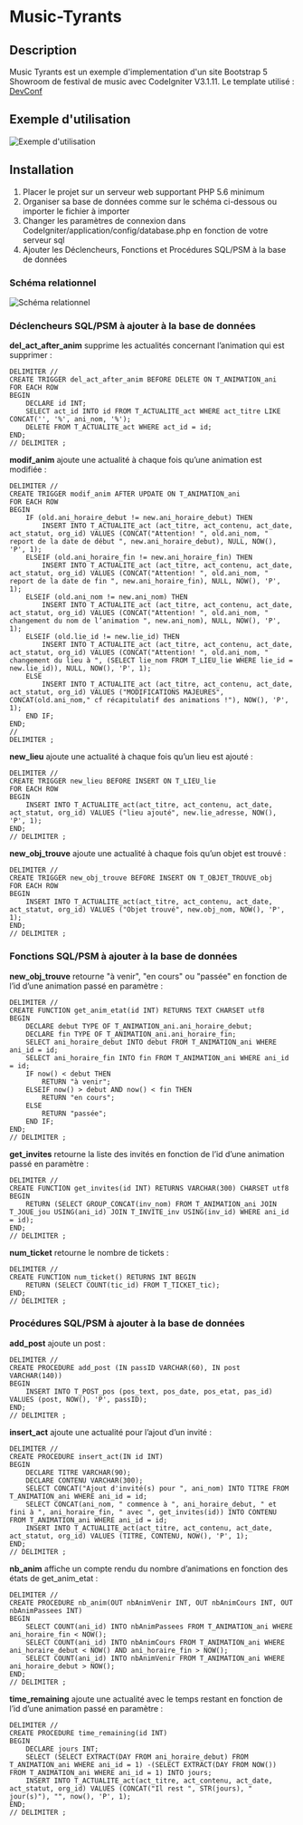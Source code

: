 # Music-Tyrants

## Description

Music Tyrants est un exemple d'implementation d'un site Bootstrap 5 Showroom de festival de music avec CodeIgniter V3.1.11. Le template utilisé : [DevConf](https://github.com/xriley/DevConf-Theme)

## Exemple d'utilisation

![Exemple d'utilisation](/Exemple_d'utilisation.png)

## Installation

1. Placer le projet sur un serveur web supportant PHP 5.6 minimum
2. Organiser sa base de données comme sur le schéma ci-dessous ou importer le fichier à importer
3. Changer les paramètres de connexion dans CodeIgniter/application/config/database.php en fonction de votre serveur sql
4. Ajouter les Déclencheurs, Fonctions et Procédures SQL/PSM à la base de données

### Schéma relationnel
![Schéma relationnel](/sch%C3%A9ma%20relationnel.png)

### Déclencheurs SQL/PSM à ajouter à la base de données

**del_act_after_anim** supprime les actualités concernant l’animation qui est
supprimer :

	DELIMITER //
	CREATE TRIGGER del_act_after_anim BEFORE DELETE ON T_ANIMATION_ani 
	FOR EACH ROW
	BEGIN
		DECLARE id INT;
		SELECT act_id INTO id FROM T_ACTUALITE_act WHERE act_titre LIKE CONCAT('', '%', ani_nom, '%');
		DELETE FROM T_ACTUALITE_act WHERE act_id = id;
	END;
	// DELIMITER ;

**modif_anim** ajoute une actualité à chaque fois qu’une animation est modifiée :

	DELIMITER //
	CREATE TRIGGER modif_anim AFTER UPDATE ON T_ANIMATION_ani
	FOR EACH ROW
	BEGIN
		IF (old.ani_horaire_debut != new.ani_horaire_debut) THEN
			INSERT INTO T_ACTUALITE_act (act_titre, act_contenu, act_date, act_statut, org_id) VALUES (CONCAT("Attention! ", old.ani_nom, " report de la date de début ", new.ani_horaire_debut), NULL, NOW(), 'P', 1);
		ELSEIF (old.ani_horaire_fin != new.ani_horaire_fin) THEN
			INSERT INTO T_ACTUALITE_act (act_titre, act_contenu, act_date, act_statut, org_id) VALUES (CONCAT("Attention! ", old.ani_nom, " report de la date de fin ", new.ani_horaire_fin), NULL, NOW(), 'P', 1);
		ELSEIF (old.ani_nom != new.ani_nom) THEN
			INSERT INTO T_ACTUALITE_act (act_titre, act_contenu, act_date, act_statut, org_id) VALUES (CONCAT("Attention! ", old.ani_nom, " changement du nom de l’animation ", new.ani_nom), NULL, NOW(), 'P', 1);
		ELSEIF (old.lie_id != new.lie_id) THEN
			INSERT INTO T_ACTUALITE_act (act_titre, act_contenu, act_date, act_statut, org_id) VALUES (CONCAT("Attention! ", old.ani_nom, " changement du lieu à ", (SELECT lie_nom FROM T_LIEU_lie WHERE lie_id = new.lie_id)), NULL, NOW(), 'P', 1);
		ELSE
			INSERT INTO T_ACTUALITE_act (act_titre, act_contenu, act_date, act_statut, org_id) VALUES ("MODIFICATIONS MAJEURES", CONCAT(old.ani_nom," cf récapitulatif des animations !"), NOW(), 'P', 1);
		END IF;
	END;
	//
	DELIMITER ;

**new_lieu** ajoute une actualité à chaque fois qu’un lieu est ajouté :
	
	DELIMITER //
	CREATE TRIGGER new_lieu BEFORE INSERT ON T_LIEU_lie 
	FOR EACH ROW
	BEGIN
		INSERT INTO T_ACTUALITE_act(act_titre, act_contenu, act_date, act_statut, org_id) VALUES ("lieu ajouté", new.lie_adresse, NOW(), 'P', 1);
	END;
	// DELIMITER ;

**new_obj_trouve**  ajoute une actualité à chaque fois qu’un objet est trouvé :

	DELIMITER //
	CREATE TRIGGER new_obj_trouve BEFORE INSERT ON T_OBJET_TROUVE_obj 
	FOR EACH ROW
	BEGIN
		INSERT INTO T_ACTUALITE_act(act_titre, act_contenu, act_date, act_statut, org_id) VALUES ("Objet trouvé", new.obj_nom, NOW(), 'P', 1);
	END;
	// DELIMITER ;

### Fonctions SQL/PSM à ajouter à la base de données

**new_obj_trouve**  retourne "à venir", "en cours" ou "passée" en fonction de l’id d’une animation passé en paramètre :

	DELIMITER //
	CREATE FUNCTION get_anim_etat(id INT) RETURNS TEXT CHARSET utf8 
	BEGIN
		DECLARE debut TYPE OF T_ANIMATION_ani.ani_horaire_debut;
		DECLARE fin TYPE OF T_ANIMATION_ani.ani_horaire_fin;
		SELECT ani_horaire_debut INTO debut FROM T_ANIMATION_ani WHERE ani_id = id;
		SELECT ani_horaire_fin INTO fin FROM T_ANIMATION_ani WHERE ani_id = id;
		IF now() < debut THEN
			RETURN "à venir";
		ELSEIF now() > debut AND now() < fin THEN
			RETURN "en cours";
		ELSE
			RETURN "passée";
		END IF;
	END;
	// DELIMITER ;

**get_invites** retourne la liste des invités en fonction de l’id d’une animation passé en paramètre :

	DELIMITER //
	CREATE FUNCTION get_invites(id INT) RETURNS VARCHAR(300) CHARSET utf8 
	BEGIN
		RETURN (SELECT GROUP_CONCAT(inv_nom) FROM T_ANIMATION_ani JOIN T_JOUE_jou USING(ani_id) JOIN T_INVITE_inv USING(inv_id) WHERE ani_id = id);
	END;
	// DELIMITER ;
	
**num_ticket** retourne le nombre de tickets :
	
	DELIMITER //
	CREATE FUNCTION num_ticket() RETURNS INT BEGIN
		RETURN (SELECT COUNT(tic_id) FROM T_TICKET_tic);
	END;
	// DELIMITER ;

### Procédures SQL/PSM à ajouter à la base de données

**add_post** ajoute un post :

	DELIMITER //
	CREATE PROCEDURE add_post (IN passID VARCHAR(60), IN post VARCHAR(140))
	BEGIN
		INSERT INTO T_POST_pos (pos_text, pos_date, pos_etat, pas_id) VALUES (post, NOW(), 'P', passID);
	END;
	// DELIMITER ;

**insert_act** ajoute une actualité pour l’ajout d’un invité :

	DELIMITER //
	CREATE PROCEDURE insert_act(IN id INT)
	BEGIN
		DECLARE TITRE VARCHAR(90);
		DECLARE CONTENU VARCHAR(300);
		SELECT CONCAT("Ajout d'invité(s) pour ", ani_nom) INTO TITRE FROM T_ANIMATION_ani WHERE ani_id = id;
		SELECT CONCAT(ani_nom, " commence à ", ani_horaire_debut, " et fini à ", ani_horaire_fin, " avec ", get_invites(id)) INTO CONTENU FROM T_ANIMATION_ani WHERE ani_id = id;
		INSERT INTO T_ACTUALITE_act(act_titre, act_contenu, act_date, act_statut, org_id) VALUES (TITRE, CONTENU, NOW(), 'P', 1);
	END;
	// DELIMITER ;

**nb_anim** affiche un compte rendu du nombre d’animations en fonction des états de get_anim_etat :

	DELIMITER //
	CREATE PROCEDURE nb_anim(OUT nbAnimVenir INT, OUT nbAnimCours INT, OUT nbAnimPassees INT)
	BEGIN
		SELECT COUNT(ani_id) INTO nbAnimPassees FROM T_ANIMATION_ani WHERE ani_horaire_fin < NOW();
		SELECT COUNT(ani_id) INTO nbAnimCours FROM T_ANIMATION_ani WHERE ani_horaire_debut < NOW() AND ani_horaire_fin > NOW();
		SELECT COUNT(ani_id) INTO nbAnimVenir FROM T_ANIMATION_ani WHERE ani_horaire_debut > NOW();
	END;
	// DELIMITER ;

**time_remaining** ajoute une actualité avec le temps restant en fonction de l’id d’une animation passé en paramètre :

	DELIMITER //
	CREATE PROCEDURE time_remaining(id INT)
	BEGIN
		DECLARE jours INT;
		SELECT (SELECT EXTRACT(DAY FROM ani_horaire_debut) FROM T_ANIMATION_ani WHERE ani_id = 1) -(SELECT EXTRACT(DAY FROM NOW()) FROM T_ANIMATION_ani WHERE ani_id = 1) INTO jours;
		INSERT INTO T_ACTUALITE_act(act_titre, act_contenu, act_date, act_statut, org_id) VALUES (CONCAT("Il rest ", STR(jours), " jour(s)"), "", now(), 'P', 1);
	END;
	// DELIMITER ;
